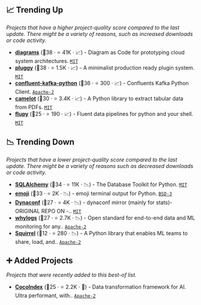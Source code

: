 ## 📈 Trending Up

_Projects that have a higher project-quality score compared to the last update. There might be a variety of reasons, such as increased downloads or code activity._

- <b><a href="https://github.com/mingrammer/diagrams">diagrams</a></b> (🥈38 ·  ⭐ 41K · 📈) - Diagram as Code for prototyping cloud system architectures. <code><a href="http://bit.ly/34MBwT8">MIT</a></code>
- <b><a href="https://github.com/pytest-dev/pluggy">pluggy</a></b> (🥈38 ·  ⭐ 1.5K · 📈) - A minimalist production ready plugin system. <code><a href="http://bit.ly/34MBwT8">MIT</a></code>
- <b><a href="https://github.com/confluentinc/confluent-kafka-python">confluent-kafka-python</a></b> (🥈36 ·  ⭐ 300 · 📈) - Confluents Kafka Python Client. <code><a href="http://bit.ly/3nYMfla">Apache-2</a></code>
- <b><a href="https://github.com/camelot-dev/camelot">camelot</a></b> (🥉30 ·  ⭐ 3.4K · 📈) - A Python library to extract tabular data from PDFs. <code><a href="http://bit.ly/34MBwT8">MIT</a></code>
- <b><a href="https://github.com/olirice/flupy">flupy</a></b> (🥉25 ·  ⭐ 190 · 📈) - Fluent data pipelines for python and your shell. <code><a href="http://bit.ly/34MBwT8">MIT</a></code>

## 📉 Trending Down

_Projects that have a lower project-quality score compared to the last update. There might be a variety of reasons such as decreased downloads or code activity._

- <b><a href="https://github.com/sqlalchemy/sqlalchemy">SQLAlchemy</a></b> (🥈34 ·  ⭐ 11K · 📉) - The Database Toolkit for Python. <code><a href="http://bit.ly/34MBwT8">MIT</a></code>
- <b><a href="https://github.com/carpedm20/emoji">emoji</a></b> (🥈33 ·  ⭐ 2K · 📉) - emoji terminal output for Python. <code><a href="http://bit.ly/3aKzpTv">BSD-3</a></code>
- <b><a href="https://github.com/rochacbruno/dynaconf-mirror">Dynaconf</a></b> (🥉27 ·  ⭐ 4K · 📉) - dynaconf mirror (mainly for stats)- ORIGINAL REPO ON -.. <code><a href="http://bit.ly/34MBwT8">MIT</a></code>
- <b><a href="https://github.com/whylabs/whylogs">whylogs</a></b> (🥉27 ·  ⭐ 2.7K · 📉) - Open standard for end-to-end data and ML monitoring for any.. <code><a href="http://bit.ly/3nYMfla">Apache-2</a></code>
- <b><a href="https://github.com/merantix-momentum/squirrel-core">Squirrel</a></b> (🥉12 ·  ⭐ 280 · 📉) - A Python library that enables ML teams to share, load, and.. <code><a href="http://bit.ly/3nYMfla">Apache-2</a></code>

## ➕ Added Projects

_Projects that were recently added to this best-of list._

- <b><a href="https://github.com/cocoindex-io/cocoindex">CocoIndex</a></b> (🥉25 ·  ⭐ 2.2K · 🐣) - Data transformation framework for AI. Ultra performant, with.. <code><a href="http://bit.ly/3nYMfla">Apache-2</a></code>

